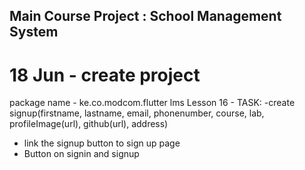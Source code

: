 ## Main Course Project : School Management System

# 18 Jun - create project
package name - ke.co.modcom.flutter lms
Lesson 16 -
TASK: 
-create signup(firstname, lastname, email, phonenumber, course, lab, profileImage(url), github(url), address)
- link the signup button to sign up page
- Button on signin and signup
